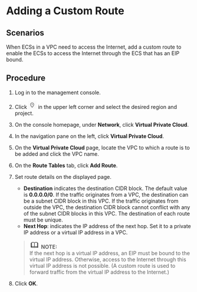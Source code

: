 # Adding a Custom Route<a name="vpc_route_0006"></a>

## Scenarios<a name="s974a02c09b8e44f59dcc9335de2d030a"></a>

When ECSs in a VPC need to access the Internet, add a custom route to enable the ECSs to access the Internet through the ECS that has an EIP bound.

## Procedure<a name="sdec7a81b54b0476b8e37270f45edcca7"></a>

1.  Log in to the management console.
2.  Click  ![](figures/icon-region.png)  in the upper left corner and select the desired region and project.
3.  On the console homepage, under  **Network**, click  **Virtual Private Cloud**.
4.  In the navigation pane on the left, click  **Virtual Private Cloud**.
5.  On the  **Virtual Private Cloud**  page, locate the VPC to which a route is to be added and click the VPC name.
6.  On the  **Route Tables**  tab, click  **Add Route**.
7.  Set route details on the displayed page.

    -   **Destination**  indicates the destination CIDR block. The default value is  **0.0.0.0/0**. If the traffic originates from a VPC, the destination can be a subnet CIDR block in this VPC. If the traffic originates from outside the VPC, the destination CIDR block cannot conflict with any of the subnet CIDR blocks in this VPC. The destination of each route must be unique.
    -   **Next Hop**: indicates the IP address of the next hop. Set it to a private IP address or a virtual IP address in a VPC.

    >![](public_sys-resources/icon-note.gif) **NOTE:**   
    >If the next hop is a virtual IP address, an EIP must be bound to the virtual IP address. Otherwise, access to the Internet through this virtual IP address is not possible. \(A custom route is used to forward traffic from the virtual IP address to the Internet.\)  

8.  Click  **OK**.

